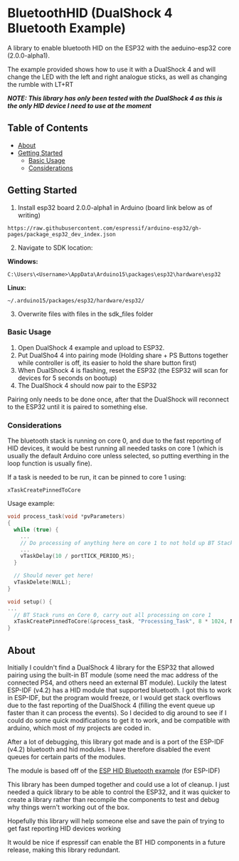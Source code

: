 # BluetoothHID (DualShock 4 Bluetooth Example)

A library to enable bluetooth HID on the ESP32 with the aeduino-esp32 core (2.0.0-alpha1).

The example provided shows how to use it with a DualShock 4 and will change the LED with the left and right analogue sticks, as well as changing the rumble with LT+RT

***NOTE: This library has only been tested with the DualShock 4 as this is the only HID device I need to use at the moment***

## Table of Contents

- [About](#about)
- [Getting Started](#getting-started)
  - [Basic Usage](#basic-usage)
  - [Considerations](#considerations)

## Getting Started

1. Install esp32 board 2.0.0-alpha1 in Arduino (board link below as of writing)

```
https://raw.githubusercontent.com/espressif/arduino-esp32/gh-pages/package_esp32_dev_index.json
```

2. Navigate to SDK location:

**Windows:**
```
C:\Users\<Username>\AppData\Arduino15\packages\esp32\hardware\esp32
```

**Linux:**
```
~/.arduino15/packages/esp32/hardware/esp32/
```

3. Overwrite files with files in the sdk_files folder

### Basic Usage

1. Open DualShock 4 example and upload to ESP32.
2. Put DualSho4 4 into pairing mode (Holding share + PS Buttons together while controller is off, its easier to hold the share button first)
3. When DualShock 4 is flashing, reset the ESP32 (the ESP32 will scan for devices for 5 seconds on bootup)
4. The DualShock 4 should now pair to the ESP32

Pairing only needs to be done once, after that the DualShock will reconnect to the ESP32 until it is paired to something else.



### Considerations

The bluetooth stack is running on core 0, and due to the fast reporting of HID devices, it would be best running all needed tasks on core 1 (which is usually the default Arduino core unless selected, so putting everthing in the loop function is usually fine).

If a task is needed to be run, it can be pinned to core 1 using:
```
xTaskCreatePinnedToCore
```
Usage example:
```cpp
void process_task(void *pvParameters)
{
  while (true) {
    ...
    // Do processing of anything here on core 1 to not hold up BT Stack
    ...
    vTaskDelay(10 / portTICK_PERIOD_MS);
  }

  // Should never get here!
  vTaskDelete(NULL);
}

void setup() {
...
  // BT Stack runs on Core 0, carry out all processing on core 1
  xTaskCreatePinnedToCore(&process_task, "Processing_Task", 8 * 1024, NULL, 2, NULL, 1);
}
```

## About

Initially I couldn't find a DualShock 4 library for the ESP32 that allowed pairing using the built-in BT module (some need the mac address of the connected PS4, and others need an external BT module). Luckily the latest ESP-IDF (v4.2) has a HID module that supported bluetooth. I got this to work in ESP-IDF, but the program would freeze, or I would get stack overflows due to the fast reporting of the DualShock 4 (filling the event queue up faster than it can process the events). So I decided to dig around to see if I could do some quick modifications to get it to work, and be compatible with arduino, which most of my projects are coded in.

After a lot of debugging, this library got made and is a port of the ESP-IDF (v4.2) bluetooth and hid modules. I have therefore disabled the event queues for certain parts of the modules.

The module is based off of the [ESP HID Bluetooth example](https://github.com/espressif/esp-idf/tree/master/examples/bluetooth/esp_hid_device) (for ESP-IDF)

This library has been dumped together and could use a lot of cleanup. I just needed a quick library to be able to control the ESP32, and it was quicker to create a library rather than recompile the components to test and debug why things wern't working out of the box.

Hopefully this library will help someone else and save the pain of trying to get fast reporting HID devices working

It would be nice if espressif can enable the BT HID components in a future release, making this library redundant.

